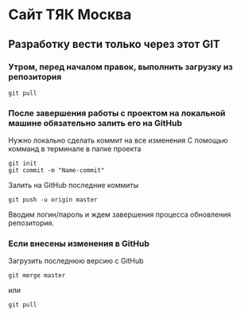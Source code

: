 # Сайт ТЯК Москва
## Разработку вести только через этот GIT

### Утром, перед началом правок, выполнить загрузку из репозитория

```
git pull
```

### После завершения работы с проектом на локальной машине обязательно залить его на GitHub

Нужно локально сделать коммит на все изменения
С помощью комманд в терминале в папке проекта

```
git init
git commit -m "Name-commit"
```

Залить на GitHub последние коммиты

```
git push -u origin master
```

Вводим логин/пароль и ждем завершения процесса обновления репозитория.

### Если внесены изменения в GitHub

Загрузить последнюю версию с GitHub
```
git merge master
```
или
```
git pull
```
